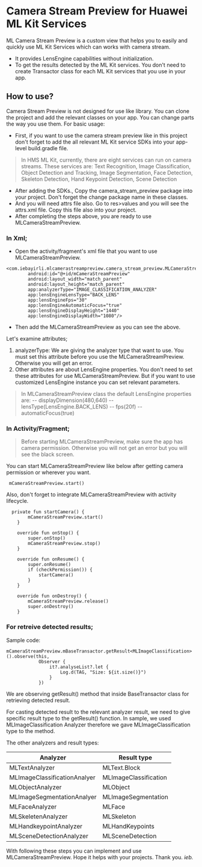 # Camera Stream Preview for Huawei ML Kit Services

ML Camera Stream Preview is a custom view that helps you to easily and quickly use ML Kit Services which can works with camera stream. 
 - It provides LensEngine capabilities without initialization.
 - To get the results detected by the ML Kit services. You don't need to create Transactor class for each ML Kit services that you use in your app.
 

## How to use? ##

Camera Stream Preview is not designed for use like library. You can clone the project and add the relevant classes on your app. You can change parts the way you use them. For basic usage:

- First, if you want to use the camera stream preview like in this project don't forget to add the all relevant ML Kit service SDKs into your app-level build.gradle file.
>In HMS ML Kit, currently, there are eight services can run on camera streams. These services are:
Text Recognition, Image Classification, Object Detection and Tracking, Image Segmentation, Face Detection, Skeleton Detection, Hand Keypoint Detection, Scene Detection
- After adding the SDKs., Copy the camera_stream_preview package into your project. Don't forget the change package name in these classes.
- And you will need attrs file also. Go to res>values and you will see the attrs.xml file. Copy this file also into your project.
- After completing the steps above, you are ready to use MLCameraStreamPreview.

### In Xml; ###
- Open the activity/fragment's xml file that you want to use MLCameraStreamPreview.

```
<com.iebayirli.mlcamerastreampreview.camera_stream_preview.MLCameraStreamPreview
        android:id="@+id/mCameraStreamPreview"
        android:layout_width="match_parent"
        android:layout_height="match_parent"
        app:analyzerType="IMAGE_CLASSIFICATION_ANALYZER"
        app:lensEngineLensType="BACK_LENS"
        app:lensEngineFps="30"
        app:lensEngineAutomaticFocus="true"
        app:lensEngineDisplayHeight="1440"
        app:lensEngineDisplayWidth="1080"/>
```
- Then add the MLCameraStreamPreview as you can see the above. 

Let's examine attributes;
1. analyzerType: We are giving the analyzer type that want to use. You must set this attribute before you use the MLCameraStreamPreview. Otherwise you will get an error.
2. Other attributes are about LensEngine properties. You don't need to set these attributes for use MLCameraStreamPreview. But if you want to use customized LensEngine instance you can set relevant parameters.
> In MLCameraStreamPreview class the default LensEngine properties are:
--  displayDimension(480,640)
--  lensType(LensEngine.BACK_LENS)
--  fps(20f)
--  automaticFocus(true)

### In Activity/Fragment; ###
>Before starting MLCameraStreamPreview, make sure the app has camera permission. Otherwise you will not get an error but you will see the black screen.

You can start MLCameraStreamPreview like below after getting camera permission or wherever you want.
```
 mCameraStreamPreview.start()
```

Also, don't forget to integrate MLCameraStreamPreview with activity lifecycle.

```
  private fun startCamera() {
        mCameraStreamPreview.start()
    }

    override fun onStop() {
        super.onStop()
        mCameraStreamPreview.stop()
    }

    override fun onResume() {
        super.onResume()
        if (checkPermission()) {
            startCamera()
        }
    }

    override fun onDestroy() {
        mCameraStreamPreview.release()
        super.onDestroy()
    }
```

### For retreive detected results; ###

Sample code:
```
mCameraStreamPreview.mBaseTransactor.getResult<MLImageClassification>().observe(this,
            Observer {
                it?.analyseList?.let {
                    Log.d(TAG, "Size: ${it.size()}")
                }
            })
```

We are observing getResult<T>() method that inside BaseTransactor class for retrieving detected result.

For casting detected result to the relevant analyzer result, we need to give specific result type to the getResult<T>() function. In sample, we used MLImageClassification Analyzer therefore we gave MLImageClassification type to the method.

The other analyzers and result types:

Analyzer | Result type| 
--- | --- 
MLTextAnalyzer | MLText.Block | 
MLImageClassificationAnalyer | MLImageClassification | 
MLObjectAnalyzer | MLObject | 
MLImageSegmentationAnalyer | MLImageSegmentation | 
MLFaceAnalyzer | MLFace | 
MLSkeletenAnalyzer | MLSkeleton | 
MLHandkeypointAnalyzer | MLHandKeypoints | 
MLSceneDetectionAnalyzer | MLSceneDetection | 


With following these steps you can implement and use MLCameraStreamPreview. Hope it helps with your projects. Thank you.
_ieb._
